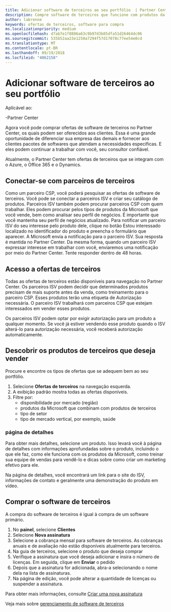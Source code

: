 ```yaml
---
title: Adicionar software de terceiros ao seu portfólio  | Partner Center
description: Compre software de terceiros que funcione com produtos da Microsoft
author: labrenne
keywords: ofertas de terceiros, software para compra
ms.localizationpriority: medium
ms.openlocfilehash: d7ab7e1f8886a63c9b97d3b85dfa51d26464dc06
ms.sourcegitcommit: 535b52aa23e1250a7294f57d17078c77ee54e0cd
ms.translationtype: MT
ms.contentlocale: pt-BR
ms.lasthandoff: 09/19/2018
ms.locfileid: "4062158"
---
```

# <a name="add-third-party-software-to-your-portfolio"></a>Adicionar software de terceiros ao seu portfólio

Aplicável ao:

-Partner Center

Agora você pode comprar ofertas de software de terceiros no Partner Center, os quais podem ser oferecidos aos clientes. Essa é uma grande oportunidade de diferenciar sua empresa das demais e fornecer aos clientes pacotes de softwares que atendam a necessidades específicas. E eles podem continuar a trabalhar com você, seu consultor confiável.

Atualmente, o Partner Center tem ofertas de terceiros que se integram com o Azure, o Office 365 e o Dynamics. 

## <a name="connect-with-third-party-partners"></a>Conectar-se com parceiros de terceiros
 
Como um parceiro CSP, você poderá pesquisar as ofertas de software de terceiros. Você pode se conectar a parceiros ISV e criar seu catálogo de produtos. Parceiros ISV também podem procurar parceiros CSP com quem trabalhar. Eles podem procurar pelos tipos de produtos da Microsoft que você vende, bem como analisar seu perfil de negócios. É importante que você mantenha seu perfil de negócios atualizado. Para notificar um parceiro ISV do seu interesse pelo produto dele, clique no botão Estou interessado localizado no identificador do produto e preencha o formulário que aparecer. A Microsoft envia a notificação para o parceiro ISV. Sua resposta é mantida no Partner Center. Da mesma forma, quando um parceiro ISV expressar interesse em trabalhar com você, enviaremos uma notificação por meio do Partner Center. Tente responder dentro de 48 horas.

## <a name="access-to-third-party-offers"></a>Acesso a ofertas de terceiros

Todas as ofertas de terceiros estão disponíveis para navegação no Partner Center. Os parceiros ISV podem decidir que determinados produtos precisam de mais suporte antes da venda, como treinamento para o parceiro CSP. Esses produtos terão uma etiqueta de Autorização necessária. O parceiro ISV trabalhará com parceiros CSP que estejam interessados em vender esses produtos. 

Os parceiros ISV podem optar por exigir autorização para um produto a qualquer momento. Se você já estiver vendendo esse produto quando o ISV alterá-lo para autorização necessária, você receberá autorização automaticamente.

## <a name="discover-third-party-products-you-want-to-sell"></a>Descobrir os produtos de terceiros que deseja vender

Procure e encontre os tipos de ofertas que se adequem bem ao seu portfólio. 

1. Selecione **Ofertas de terceiros** na navegação esquerda.
2. A exibição padrão mostra todas as ofertas disponíveis.
3. Filtre por:
    - disponibilidade por mercado (região)
    - produtos da Microsoft que combinam com produtos de terceiros
    - tipo de setor
    - tipo de mercado vertical, por exemplo, saúde

### <a name="the-details-page"></a>página de detalhes

Para obter mais detalhes, selecione um produto. Isso levará você à página de detalhes com informações aprofundadas sobre o produto, incluindo o que ele faz, como ele funciona com os produtos da Microsoft, como treinar sua equipe de vendas para vendê-lo e dicas sobre como criar um marketing efetivo para ele.

Na página de detalhes, você encontrará um link para o site do ISV, informações de contato e geralmente uma demonstração do produto em vídeo. 

## <a name="purchase-the-third-party-software"></a>Comprar o software de terceiros

A compra do software de terceiros é igual à compra de um software primário. 

1. No **painel**, selecione **Clientes**
2. Selecione **Nova assinatura**
3. Selecione a cobrança mensal para software de terceiros. As cobranças anuais e de avaliação não estão disponíveis atualmente para terceiros.
4. Na guia de terceiros, selecione o produto que deseja comprar
5. Verifique a assinatura que você deseja adicionar e insira o número de licenças. Em seguida, clique em **Enviar** o pedido
6. Depois que a assinatura for adicionada, abra-a selecionando o nome dela na lista de assinaturas.
7. Na página de edição, você pode alterar a quantidade de licenças ou suspender a assinatura.

Para obter mais informações, consulte [Criar uma nova assinatura](create-a-new-subscription.md)

Veja mais sobre [gerenciamento de software de terceiros](third-party-help.md)  